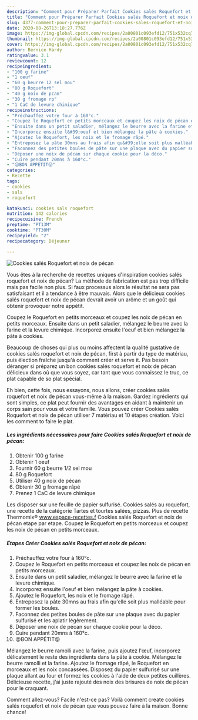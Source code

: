 ```yaml
---
description: "Comment pour Préparer Parfait Cookies salés Roquefort et noix de pécan"
title: "Comment pour Préparer Parfait Cookies salés Roquefort et noix de pécan"
slug: 4377-comment-pour-preparer-parfait-cookies-sales-roquefort-et-noix-de-pecan
date: 2020-08-26T13:18:27.776Z
image: https://img-global.cpcdn.com/recipes/2a00801c093efd12/751x532cq70/cookies-sales-roquefort-et-noix-de-pecan-photo-principale-de-la-recette.jpg
thumbnail: https://img-global.cpcdn.com/recipes/2a00801c093efd12/751x532cq70/cookies-sales-roquefort-et-noix-de-pecan-photo-principale-de-la-recette.jpg
cover: https://img-global.cpcdn.com/recipes/2a00801c093efd12/751x532cq70/cookies-sales-roquefort-et-noix-de-pecan-photo-principale-de-la-recette.jpg
author: Bernice Hardy
ratingvalue: 3.1
reviewcount: 12
recipeingredient:
- "100 g farine"
- "1 oeuf"
- "60 g beurre 12 sel mou"
- "80 g Roquefort"
- "40 g noix de pcan"
- "30 g fromage rp"
- "1 CaC de levure chimique"
recipeinstructions:
- "Préchauffez votre four à 160°c."
- "Coupez le Roquefort en petits morceaux et coupez les noix de pécan en petits morceaux."
- "Ensuite dans un petit saladier, mélangez le beurre avec la farine et la levure chimique."
- "Incorporez ensuite l&#39;oeuf et bien mélangez la pâte à cookies."
- "Ajoutez le Roquefort, les noix et le fromage râpé."
- "Entreposez la pâte 30mns au frais afin qu&#39;elle soit plus malléable pour former les boules."
- "Faconnez des petites boules de pâte sur une plaque avec du papier sulfurisé et les aplatir légèrement."
- "Déposer une noix de pécan sur chaque cookie pour la déco."
- "Cuire pendant 20mns à 160°c."
- "😜BON APPÉTIT😜"
categories:
- Recette
tags:
- cookies
- sals
- roquefort

katakunci: cookies sals roquefort 
nutrition: 142 calories
recipecuisine: French
preptime: "PT13M"
cooktime: "PT30M"
recipeyield: "2"
recipecategory: Déjeuner

---
```



![Cookies salés Roquefort et noix de pécan](https://img-global.cpcdn.com/recipes/2a00801c093efd12/751x532cq70/cookies-sales-roquefort-et-noix-de-pecan-photo-principale-de-la-recette.jpg)

Vous êtes à la recherche de recettes uniques d'inspiration cookies salés roquefort et noix de pécan? La méthode de fabrication est pas trop difficile mais pas facile non plus. Si faux processus alors le résultat ne sera pas satisfaisant et il a tendance à être mauvais. Alors que le délicieux cookies salés roquefort et noix de pécan devrait avoir un arôme et un goût qui obtenir provoquer notre appétit.

Coupez le Roquefort en petits morceaux et coupez les noix de pécan en petits morceaux. Ensuite dans un petit saladier, mélangez le beurre avec la farine et la levure chimique. Incorporez ensuite l&#39;oeuf et bien mélangez la pâte à cookies.

Beaucoup de choses qui plus ou moins affectent la qualité gustative de cookies salés roquefort et noix de pécan, first à partir du type de matériau, puis élection fraîche jusqu'à comment créer et serve it. Pas besoin déranger si préparez un bon cookies salés roquefort et noix de pécan délicieux dans où que vous soyez, car tant que vous connaissez le truc, ce plat capable de so plat spécial.


Eh bien, cette fois, nous essayons, nous allons, créer cookies salés roquefort et noix de pécan vous-même à la maison. Gardez ingrédients qui sont simples, ce plat peut fournir des avantages en aidant à maintenir un corps sain pour vous et votre famille. Vous pouvez créer Cookies salés Roquefort et noix de pécan utiliser 7 matériau et 10 étapes création. Voici les comment to faire le plat.

<!--inarticleads1-->

##### Les ingrédients nécessaires pour faire Cookies salés Roquefort et noix de pécan:

1. Obtenir 100 g farine
1. Obtenir 1 oeuf
1. Fournir 60 g beurre 1/2 sel mou
1.  80 g Roquefort
1. Utiliser 40 g noix de pécan
1. Obtenir 30 g fromage râpé
1. Prenez 1 CaC de levure chimique


Les disposer sur une feuille de papier sulfurisé. Cookies salés au roquefort, une recette de la catégorie Tartes et tourtes salées, pizzas. Plus de recette Thermomix® www.espace-recettes.f Cookies salés Roquefort et noix de pécan etape par etape. Coupez le Roquefort en petits morceaux et coupez les noix de pécan en petits morceaux. 

<!--inarticleads2-->

##### Étapes Créer Cookies salés Roquefort et noix de pécan:

1. Préchauffez votre four à 160°c.
1. Coupez le Roquefort en petits morceaux et coupez les noix de pécan en petits morceaux.
1. Ensuite dans un petit saladier, mélangez le beurre avec la farine et la levure chimique.
1. Incorporez ensuite l&#39;oeuf et bien mélangez la pâte à cookies.
1. Ajoutez le Roquefort, les noix et le fromage râpé.
1. Entreposez la pâte 30mns au frais afin qu&#39;elle soit plus malléable pour former les boules.
1. Faconnez des petites boules de pâte sur une plaque avec du papier sulfurisé et les aplatir légèrement.
1. Déposer une noix de pécan sur chaque cookie pour la déco.
1. Cuire pendant 20mns à 160°c.
1. 😜BON APPÉTIT😜


Mélangez le beurre ramolli avec la farine, puis ajoutez l&#39;œuf, incorporez délicatement le reste des ingrédients dans la pâte à cookie. Mélangez le beurre ramolli et la farine. Ajoutez le fromage râpé, le Roquefort en morceaux et les noix concassées. Disposez du papier sulfurisé sur une plaque allant au four et formez les cookies à l&#39;aide de deux petites cuillères. Délicieuse recette, j&#39;ai juste rajouté des noix des brisures de noix de pécan pour le craquant. 


Comment allez-vous? Facile n'est-ce pas? Voilà comment create cookies salés roquefort et noix de pécan que vous pouvez faire à la maison. Bonne chance!

